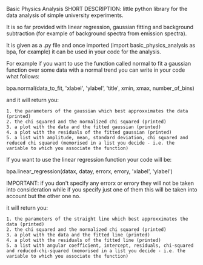 Basic Physics Analysis
SHORT DESCRIPTION: little python library for the data analysis of simple university experiments. 

It is so far provided with linear regression, gaussian fitting and background subtraction (for example of background spectra from emission spectra).

It is given as a .py file and once imported (import basic_physics_analysis as bpa, for example) it can be used in your code for the analysis.

For example if you want to use the function called normal to fit a gaussian function over some data with a normal trend you can write in your code what follows: 

  bpa.normal(data_to_fit, 'xlabel', 'ylabel', 'title', xmin, xmax, number_of_bins) 
  
  and it will return you:
  
    1. the parameters of the gaussian which best approxximates the data (printed)
    2. the chi squared and the normalized chi squared (printed)
    3. a plot with the data and the fitted gaussian (printed)
    4. a plot with the residuals of the fitted gaussian (printed)
    5. a list with amplitude, mean, standard deviation, chi squared and reduced chi squared (memorised in a list you decide - i.e. the variable to which you associate the function)

If you want to use the linear regression function your code will be:

  bpa.linear_regression(datax, datay, errorx, errory, 'xlabel', 'ylabel')
  
  IMPORTANT: if you don't specify any errorx or errory they will not be taken into consideration while if you specify just one of them this will be taken into account but the other one no.
  
  it will return you:
  
    1. the parameters of the straight line which best approxximates the data (printed)
    2. the chi squared and the normalized chi squared (printed)
    3. a plot with the data and the fitted line (printed)
    4. a plot with the residuals of the fitted line (printed)
    5. a list with angular coefficient, intercept, residuals, chi-squared and reduced-chi-squared (memorised in a list you decide - i.e. the variable to which you associate the function)
    
